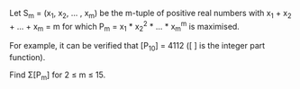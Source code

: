 <p>Let S<sub>m</sub> = (x<sub>1</sub>, x<sub>2</sub>, ... , x<sub>m</sub>) be the m-tuple of positive real numbers with x<sub>1</sub> + x<sub>2</sub> + ... + x<sub>m</sub> = m for which P<sub>m</sub> = x<sub>1</sub> * x<sub>2</sub><sup>2</sup> * ... * x<sub>m</sub><sup>m</sup> is maximised.</p>

<p>For example, it can be verified that [P<sub>10</sub>] = 4112 ([ ] is the integer part function).</p>

<p>Find Σ[P<sub>m</sub>] for 2 ≤ m ≤ 15.</p>
